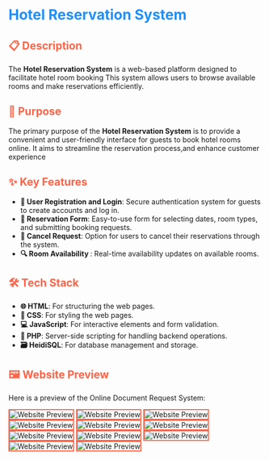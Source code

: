 <h1 style="color: #1E90FF;">Hotel Reservation System</h1>

<h2 style="color: #FF6347;">📋 Description</h2>
<p>The <strong>Hotel Reservation System</strong> is a web-based platform designed to facilitate hotel room booking  This system allows users to browse available rooms and make reservations efficiently.</p>

<h2 style="color: #FF6347;">🎯 Purpose</h2>
<p>The primary purpose of the <strong>Hotel Reservation System</strong> is to provide a convenient and user-friendly interface for guests to book hotel rooms online. It aims to streamline the reservation process,and enhance customer experience</p>

<h2 style="color: #FF6347;">✨ Key Features</h2>
<ul>
  <li><strong>🔑 User Registration and Login</strong>: Secure authentication system for guests to create accounts and log in.</li>
  <li><strong>📅 Reservation Form</strong>: Easy-to-use form for selecting dates, room types, and submitting booking requests.</li>
  <li><strong>🚫 Cancel Request</strong>: Option for users to cancel their reservations through the system.</li>
  <li><strong>🔍 Room Availability </strong>: Real-time availability updates on available rooms.</li>
  </li>
</ul>

<h2 style="color: #FF6347;">🛠️ Tech Stack</h2>
<ul>
  <li><strong>🌐 HTML</strong>: For structuring the web pages.</li>
  <li><strong>🎨 CSS</strong>: For styling the web pages.</li>
  <li><strong>💻 JavaScript</strong>: For interactive elements and form validation.</li>
  <li><strong>🐘 PHP</strong>: Server-side scripting for handling backend operations.</li>
  <li><strong>🗃️ HeidiSQL</strong>: For database management and storage.</li>
</ul>

<h2 style="color: #FF6347;">🖼️ Website Preview</h2>
<p>Here is a preview of the Online Document Request System:</p>
<img src="img/Login.png" alt="Website Preview" style="border: 2px solid #FF6347;">
<img src="img/Login-1.png" alt="Website Preview" style="border: 2px solid #FF6347;">
<img src="img/Registration.png" alt="Website Preview" style="border: 2px solid #FF6347;">
<img src="img/Landing Page.png" alt="Website Preview" style="border: 2px solid #FF6347;">
<img src="img/Webpage Information.png" alt="Website Preview" style="border: 2px solid #FF6347;">
<img src="img/Login.png" alt="Website Preview" style="border: 2px solid #FF6347;">
<img src="img/Reservation Page.png" alt="Website Preview" style="border: 2px solid #FF6347;">
<img src="img/Reservation Form.png" alt="Website Preview" style="border: 2px solid #FF6347;">
<img src="img/Reservation Form - Pop Up.png" alt="Website Preview" style="border: 2px solid #FF6347;">
<img src="img/Contacts.png" alt="Website Preview" style="border: 2px solid #FF6347;">
<img src="img/Cancel - Pop Up.png" alt="Website Preview" style="border: 2px solid #FF6347;">
